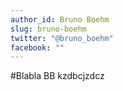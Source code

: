 ```yaml
---
author_id: Bruno Boehm
slug: bruno-boehm
twitter: "@bruno_boehm"
facebook: ""
---
```


#Blabla BB
kzdbcjzdcz